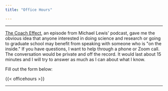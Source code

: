 ```yaml
---
title: "Office Hours"

---
```


------
[The Coach Effect](https://atrpodcast.com/episodes/the-coach-effect-s1!5c657), an episode from Michael Lewis' podcast, gave me the obvious idea that anyone interested in doing science and research or going to graduate school may benefit from speaking with someone who is "on the inside." If you have questions, I want to help through a phone or Zoom call. The conversation would be private and off the record. It would last about 15 minutes and I will try to answer as much as I can about what I know. 

Fill out the form below: 

{{< officehours >}}

------
